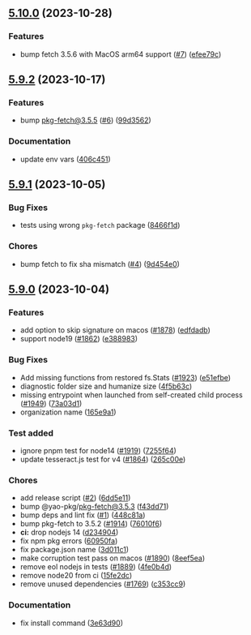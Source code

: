 ## [5.10.0](https://github.com/yao-pkg/pkg/compare/v5.9.2...v5.10.0) (2023-10-28)

### Features

- bump fetch 3.5.6 with MacOS arm64 support ([#7](https://github.com/yao-pkg/pkg/issues/7)) ([efee79c](https://github.com/yao-pkg/pkg/commit/efee79c6a67418dcdc4874b8851acd1d5d956391))

## [5.9.2](https://github.com/yao-pkg/pkg/compare/v5.9.1...v5.9.2) (2023-10-17)

### Features

- bump pkg-fetch@3.5.5 ([#6](https://github.com/yao-pkg/pkg/issues/6)) ([99d3562](https://github.com/yao-pkg/pkg/commit/99d35621f006f06bc595672752b5b5a521b979a0))

### Documentation

- update env vars ([406c451](https://github.com/yao-pkg/pkg/commit/406c451c325df42334870c3e70db46d8db333d0d))

## [5.9.1](https://github.com/yao-pkg/pkg/compare/v5.9.0...v5.9.1) (2023-10-05)

### Bug Fixes

- tests using wrong `pkg-fetch` package ([8466f1d](https://github.com/yao-pkg/pkg/commit/8466f1d32eac15206c88f6c58d80e8179c0a68d5))

### Chores

- bump fetch to fix sha mismatch ([#4](https://github.com/yao-pkg/pkg/issues/4)) ([9d454e0](https://github.com/yao-pkg/pkg/commit/9d454e0078830b6b5e9fa3c118ba5f79f9d52e77))

## [5.9.0](https://github.com/yao-pkg/pkg/compare/v5.8.1...v5.9.0) (2023-10-04)

### Features

- add option to skip signature on macos ([#1878](https://github.com/yao-pkg/pkg/issues/1878)) ([edfdadb](https://github.com/yao-pkg/pkg/commit/edfdadbca6ddd9526dedcc81bd876d408aae825f))
- support node19 ([#1862](https://github.com/yao-pkg/pkg/issues/1862)) ([e388983](https://github.com/yao-pkg/pkg/commit/e38898355817df7af322c05a74b7d536a660bc12))

### Bug Fixes

- Add missing functions from restored fs.Stats ([#1923](https://github.com/yao-pkg/pkg/issues/1923)) ([e51efbe](https://github.com/yao-pkg/pkg/commit/e51efbe14ffd6d649420419cbd835146d1a7a612))
- diagnostic folder size and humanize size ([4f5b63c](https://github.com/yao-pkg/pkg/commit/4f5b63ca9ce9712da21348175cce54ae0322e254))
- missing entrypoint when launched from self-created child process ([#1949](https://github.com/yao-pkg/pkg/issues/1949)) ([73a03d1](https://github.com/yao-pkg/pkg/commit/73a03d1c27d879ff82a6d7b58c5f08c1da8a6a6b))
- organization name ([165e9a1](https://github.com/yao-pkg/pkg/commit/165e9a1c3e1c3cf9f26e61b8975c28cc4b919b38))

### Test added

- ignore pnpm test for node14 ([#1919](https://github.com/yao-pkg/pkg/issues/1919)) ([7255f64](https://github.com/yao-pkg/pkg/commit/7255f6470484774459e84375411e0d95b1711f4e))
- update tesseract.js test for v4 ([#1864](https://github.com/yao-pkg/pkg/issues/1864)) ([265c00e](https://github.com/yao-pkg/pkg/commit/265c00e435d139c3d6d0cc50de60209ca7b1c9f9))

### Chores

- add release script ([#2](https://github.com/yao-pkg/pkg/issues/2)) ([6dd5e11](https://github.com/yao-pkg/pkg/commit/6dd5e11a954f7e51a6cc8181b3389fa5143b448e))
- bump @yao-pkg/pkg-fetch@3.5.3 ([f43dd71](https://github.com/yao-pkg/pkg/commit/f43dd711b1791f4ef40d7734bfcf1c7a88d6ab04))
- bump deps and lint fix ([#1](https://github.com/yao-pkg/pkg/issues/1)) ([448c81a](https://github.com/yao-pkg/pkg/commit/448c81a4a2200d4cd2253046a19573e33a20b790))
- bump pkg-fetch to 3.5.2 ([#1914](https://github.com/yao-pkg/pkg/issues/1914)) ([76010f6](https://github.com/yao-pkg/pkg/commit/76010f66a4b178d0d517c9f30bd14f6bd0a4474f))
- **ci:** drop nodejs 14 ([d234904](https://github.com/yao-pkg/pkg/commit/d2349045a7324088d6efd9ee778335cb467ae5b7))
- fix npm pkg errors ([60950fa](https://github.com/yao-pkg/pkg/commit/60950facb3d6ebaa57e9ceb974f4c560b2a40958))
- fix package.json name ([3d011c1](https://github.com/yao-pkg/pkg/commit/3d011c1f037e8d5372906f08f8edb12163e0d6d5))
- make corruption test pass on macos ([#1890](https://github.com/yao-pkg/pkg/issues/1890)) ([8eef5ea](https://github.com/yao-pkg/pkg/commit/8eef5eace55a55c4095a719926156ec2d5166a53))
- remove eol nodejs in tests ([#1889](https://github.com/yao-pkg/pkg/issues/1889)) ([4fe0b4d](https://github.com/yao-pkg/pkg/commit/4fe0b4d3308624ebeed3283891ff9e4328c55a1c))
- remove node20 from ci ([15fe2dc](https://github.com/yao-pkg/pkg/commit/15fe2dcd2fa5e9eba51c44d62fcb6e0c6c482b39))
- remove unused dependencies ([#1769](https://github.com/yao-pkg/pkg/issues/1769)) ([c353cc9](https://github.com/yao-pkg/pkg/commit/c353cc9ce8afba97bb6f5c92f71384498835071b))

### Documentation

- fix install command ([3e63d90](https://github.com/yao-pkg/pkg/commit/3e63d90e453ee51134aec956524d3389506f8959))
